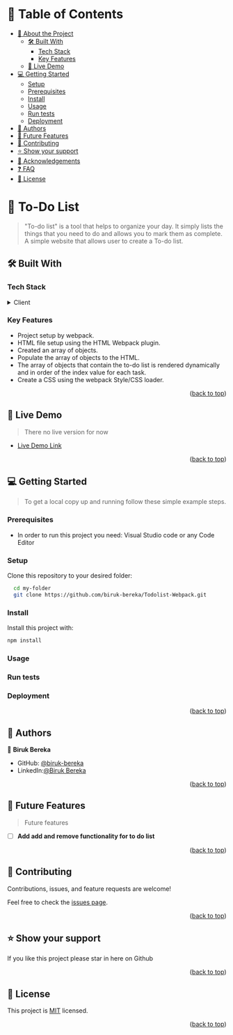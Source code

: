 <a name="readme-top"></a>

<!-- TABLE OF CONTENTS -->

# 📗 Table of Contents

- [📖 About the Project](#about-project)
  - [🛠 Built With](#built-with)
    - [Tech Stack](#tech-stack)
    - [Key Features](#key-features)
  - [🚀 Live Demo](#live-demo)
- [💻 Getting Started](#getting-started)
  - [Setup](#setup)
  - [Prerequisites](#prerequisites)
  - [Install](#install)
  - [Usage](#usage)
  - [Run tests](#run-tests)
  - [Deployment](#triangular_flag_on_post-deployment)
- [👥 Authors](#authors)
- [🔭 Future Features](#future-features)
- [🤝 Contributing](#contributing)
- [⭐️ Show your support](#support)
- [🙏 Acknowledgements](#acknowledgements)
- [❓ FAQ](#faq)
- [📝 License](#license)

<!-- PROJECT DESCRIPTION -->

# 📖 To-Do List<a name="about-project"></a>

>"To-do list" is a tool that helps to organize your day. It simply lists the things that you need to do and allows you to mark them as complete. A simple website that allows user to create a To-do list.

## 🛠 Built With <a name="built-with"></a>

### Tech Stack <a name="tech-stack"></a>

<details>
  <summary>Client</summary>
  <ul>
    <li><a href="https://www.w3schools.com/html/">HTML5</a></li>
    <li><a href="https://www.w3schools.com/css/">CSS3</a></li>
    <li><a href="https://www.w3schools.com/js/">JAVASCRIPT ES6</a></li>
    <li><a href="https://webpack.js.org/guides/getting-started/">Webpack</a></li>
  </ul>
</details>

<!-- Features -->

### Key Features <a name="key-features"></a>
- Project setup by webpack.
- HTML file setup using the HTML Webpack plugin.
- Created an array of objects.
- Populate the array of objects to the HTML.
- The array of objects that contain the to-do list is rendered dynamically and in order of the index value for each task.
- Create a CSS using the webpack Style/CSS loader.
     
<p align="right">(<a href="#readme-top">back to top</a>)</p>

<!-- LIVE DEMO -->

## 🚀 Live Demo <a name="live-demo"></a>

> There no live version for now

- [Live Demo Link]()

<p align="right">(<a href="#readme-top">back to top</a>)</p>

<!-- GETTING STARTED -->


## 💻 Getting Started <a name="getting-started"></a>

> To get a local copy up and running follow these simple example steps.

### Prerequisites

- In order to run this project you need: Visual Studio code or any Code Editor

### Setup

Clone this repository to your desired folder:

```sh
  cd my-folder
  git clone https://github.com/biruk-bereka/Todolist-Webpack.git
```

### Install

Install this project with:
```sh
npm install
```
### Usage

### Run tests

### Deployment
  
<p align="right">(<a href="#readme-top">back to top</a>)</p>

<!-- AUTHORS -->

## 👥 Authors <a name="authors"></a>

👤 **Biruk Bereka**

- GitHub: [@biruk-bereka](https://github.com/biruk-bereka)
- LinkedIn:[@Biruk Bereka](https://www.linkedin.com/in/biruk-bereka1212/)

<p align="right">(<a href="#readme-top">back to top</a>)</p>

<!-- FUTURE FEATURES -->

## 🔭 Future Features <a name="future-features"></a>

> Future features

- [ ] **Add add and remove functionality for to do list**

<p align="right">(<a href="#readme-top">back to top</a>)</p>

<!-- CONTRIBUTING -->

## 🤝 Contributing <a name="contributing"></a>

Contributions, issues, and feature requests are welcome!

Feel free to check the [issues page](../../issues/).

<p align="right">(<a href="#readme-top">back to top</a>)</p>

<!-- SUPPORT -->

## ⭐️ Show your support <a name="support"></a>

If you like this project please star in here on Github

<p align="right">(<a href="#readme-top">back to top</a>)</p>

<!-- LICENSE -->

## 📝 License <a name="license"></a>

This project is [MIT](./MIT.md) licensed.

<p align="right">(<a href="#readme-top">back to top</a>)</p>